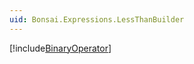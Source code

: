 ```yaml
---
uid: Bonsai.Expressions.LessThanBuilder
---
```


[!include[BinaryOperator](~/articles/expressions-binaryoperator.md)]